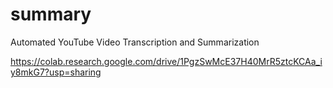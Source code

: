 # summary
Automated YouTube Video Transcription and Summarization

https://colab.research.google.com/drive/1PgzSwMcE37H40MrR5ztcKCAa_iy8mkG7?usp=sharing
